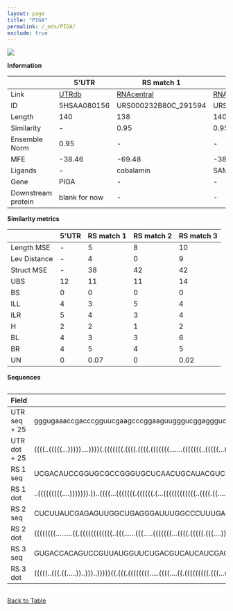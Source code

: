 ```yaml
---
layout: page
title: "PIGA"
permalink: /_mds/PIGA/
exclude: true
---
```




![](../../alns_9.28.22/aln_5HSAA080156_0.987.png?raw=true)


**Information**

| | 5'UTR       | RS match 1   | RS match 2  | RS match 3 |
| ---- | ----------- | ----------- | ----------- | ----------- |
| Link | <a href="http://utrdb.ba.itb.cnr.it/getutr/5HSAA080156/1" target="_blank" rel="noopener noreferrer">UTRdb</a>   | <a href="https://rnacentral.org/rna/URS000232B80C/291594" target="_blank" rel="noopener noreferrer">RNAcentral</a>     |<a href="https://rnacentral.org/rna/URS0000C35520/1246626" target="_blank" rel="noopener noreferrer">RNAcentral</a>  | <a href="https://rnacentral.org/rna/URS0002332AC1/234621" target="_blank" rel="noopener noreferrer">RNAcentral</a>   |
| ID | 5HSAA080156     | URS000232B80C_291594     | URS0000C35520_1246626     | URS0002332AC1_234621     |
| Length | 140     |  138    | 140   |  137    |
| Similarity | - | 0.95 | 0.95 | 0.93 |
| Ensemble Norm | 0.95 | - | - | - |
| MFE | -38.46 | -69.48 | -38 | -39.67 |
| Ligands | - | cobalamin | SAM | cobalamin |
| Gene | PIGA | - | - | - |
| Downstream protein | blank for now    |    -    | -  | - |


**Similarity metrics**

| | 5'UTR       | RS match 1   | RS match 2  | RS match 3 |
| ---- | ----------- | ----------- | ----------- | ----------- |
| Length MSE | - | 5 | 8 | 10 |
| Lev Distance | - | 4 | 0 | 9 |
| Struct MSE | - | 38 | 42 | 42 |
| UBS| 12 | 11 | 11 | 14 |
| BS | 0 | 0 | 0 | 0 |
| ILL | 4 | 3 | 5 | 4 |
| ILR | 5 | 4 | 3 | 4 |
| H | 2 | 2 | 1 | 2 |
| BL | 4 | 3 | 3 | 6 |
| BR | 4 | 5 | 4 | 5 |
| UN | 0 | 0.07 | 0 | 0.02 |

**Sequences**


<div style="overflow-x:auto;">

<table>
<colgroup>
<col width="30%" />
<col width="70%" />
</colgroup>
<thead>
<tr class="header">
<th>Field</th>
<th>Description</th>
</tr>
</thead>
<tbody>
<tr>
<td markdown="span">UTR seq + 25 </td>
<td markdown="span"> gggugaaaccgacccgguucgaagcccggaaguugggucggagggucuccagaguaauagaggacacaucucuuaacuggguugcucuaagaacugaugucuaaaccgucucagcATGGAACTCACCGGGATCGATTTGC </td>
</tr>
<tr>
<td markdown="span">UTR dot + 25  </td>
<td markdown="span"> ((((..(((((...)))))....))))(.(((((((.((((.((((.(((((((.......(((((((..(((((...((....)).)))))..)).))))).......)))....)))))))).))))..))))))).)
</td>
</tr>


<tr>
<td markdown="span">RS 1 seq </td>
<td markdown="span"> UCGACAUCCGGUGCGCCGGGUGCUCAACUGCAUACGUCCCGUGUGGGGGGAAGCCGGUAGAGGCCGGCGCUGACCCGCAACCGUGAGCGAGGGGUCCUCUCGCGAGCCGGAAUGCCCCGCCCGGGACGAGCGGCUUCC
</td>
</tr>


<tr>
<td markdown="span">RS 1 dot </td>
<td markdown="span"> ..(((((((((....))))))).))..((((...(((((((.((((((.(...((((((((((((..((((.((........)).))))..))..))))).....)))))..).)))))).))))))).)))).....
</td>
</tr>


<tr>
<td markdown="span">RS 2 seq </td>
<td markdown="span"> CUCUUAUCGAGAGUUGGCUGAGGGAUUUGGCCCUUUGACGCCCAGCAACCGACCGUCCGUAUACCAUUUUAUGGAAACCUCUUAGAAGGUGCAAGGCACGGUGCUACAUCCAACAGGUUAAAUCACCUGAGAGAUAAGAG
</td>
</tr>


<tr>
<td markdown="span">RS 2 dot </td>
<td markdown="span"> ((((((((.........((.((((((((((((..(((......(((.....(((((((...((((.(((((.(((....))))))))))))...)).)))))))).....)))..))))))))).))).)).))))))))
</td>
</tr>


<tr>
<td markdown="span">RS 3 seq </td>
<td markdown="span"> GUGACCACAGUCCGUUAUGGUUCUGACGUCAUCAUCGAGGUAAUGGGAAGUCGGUGCAAUUCCGGCGCGGUCCCGCCACUGUGAGGUCGUCCAUGCGUCGACCGUAGCCAGAUACCACCCUCGUUGACGUUGUGUCA
</td>
</tr>


<tr>
<td markdown="span">RS 3 dot </td>
<td markdown="span"> (((((..(((.((.....))..)))..)))))((.(((.((((((((.....((((....((.(((((((((.(((...((.((.....)))).)))..)))))).))).))...))))))))))).).)))))...
</td>
</tr>

</tbody>
</table>


</div>


[Back to Table](../../display)
